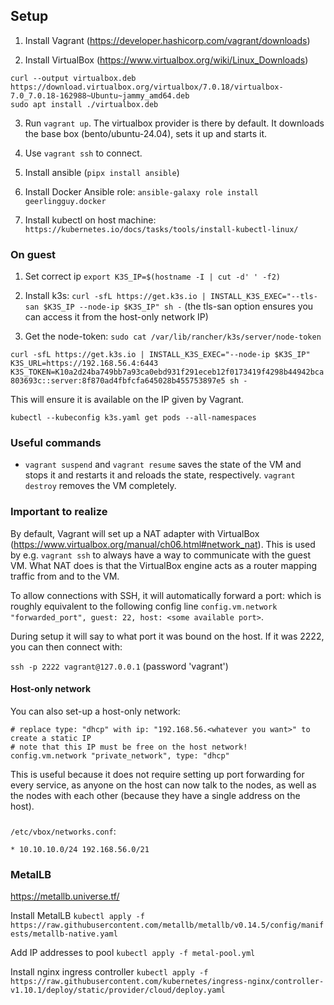 ## Setup

1. Install Vagrant (https://developer.hashicorp.com/vagrant/downloads)

2. Install VirtualBox (https://www.virtualbox.org/wiki/Linux_Downloads)

```
curl --output virtualbox.deb https://download.virtualbox.org/virtualbox/7.0.18/virtualbox-7.0_7.0.18-162988~Ubuntu~jammy_amd64.deb
sudo apt install ./virtualbox.deb
```

3. Run `vagrant up`. The virtualbox provider is there by default. It downloads the base box (bento/ubuntu-24.04), sets it up and starts it.

4. Use `vagrant ssh` to connect.

5. Install ansible (`pipx install ansible`)

6. Install Docker Ansible role: `ansible-galaxy role install geerlingguy.docker`

7. Install kubectl on host machine: `https://kubernetes.io/docs/tasks/tools/install-kubectl-linux/`


### On guest

1. Set correct ip `export K3S_IP=$(hostname -I | cut -d' ' -f2)`
1. Install k3s: `curl -sfL https://get.k3s.io | INSTALL_K3S_EXEC="--tls-san $K3S_IP --node-ip $K3S_IP" sh -` (the tls-san option ensures you can access it from the host-only network IP)

2. Get the node-token: `sudo cat /var/lib/rancher/k3s/server/node-token`

`curl -sfL https://get.k3s.io | INSTALL_K3S_EXEC="--node-ip $K3S_IP" K3S_URL=https://192.168.56.4:6443 K3S_TOKEN=K10a2d24ba749bb7a93ca0ebd931f291eceb12f0173419f4298b44942bca803693c::server:8f870ad4fbfcfa645028b455753897e5 sh -`

This will ensure it is available on the IP given by Vagrant.

`kubectl --kubeconfig k3s.yaml get pods --all-namespaces`

### Useful commands

- `vagrant suspend` and `vagrant resume` saves the state of the VM and stops it and restarts it and reloads the state, respectively. `vagrant destroy` removes the VM completely.

### Important to realize

By default, Vagrant will set up a NAT adapter with VirtualBox (https://www.virtualbox.org/manual/ch06.html#network_nat). This is used by e.g. `vagrant ssh` to always have a way to communicate with the guest VM. What NAT does is that the VirtualBox engine acts as a router mapping traffic from and to the VM. 

To allow connections with SSH, it will automatically forward a port: which is roughly equivalent to the following config line `config.vm.network "forwarded_port", guest: 22, host: <some available port>`. 

During setup it will say to what port it was bound on the host. If it was 2222, you can then connect with:

`ssh -p 2222 vagrant@127.0.0.1` (password 'vagrant')

#### Host-only network

You can also set-up a host-only network:

```
# replace type: "dhcp" with ip: "192.168.56.<whatever you want>" to create a static IP
# note that this IP must be free on the host network!
config.vm.network "private_network", type: "dhcp"
```

This is useful because it does not require setting up port forwarding for every service, as anyone on the host can now talk to the nodes, as well as the nodes with each other (because they have a single address on the host).

###

`/etc/vbox/networks.conf`:

```
* 10.10.10.0/24 192.168.56.0/21
```


### MetalLB

https://metallb.universe.tf/

Install MetalLB 
`kubectl apply -f https://raw.githubusercontent.com/metallb/metallb/v0.14.5/config/manifests/metallb-native.yaml`

Add IP addresses to pool
`kubectl apply -f metal-pool.yml`

Install nginx ingress controller
`kubectl apply -f https://raw.githubusercontent.com/kubernetes/ingress-nginx/controller-v1.10.1/deploy/static/provider/cloud/deploy.yaml`